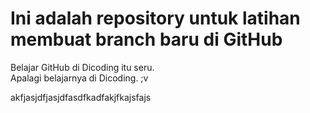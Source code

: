 # Ini adalah repository untuk latihan membuat branch baru di GitHub 
Belajar GitHub di Dicoding itu seru. <br>
Apalagi belajarnya di Dicoding. ;v

akfjasjdfjasjdfasdfkadfakjfkajsfajs
